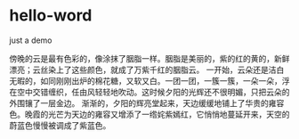 # hello-word
just a demo

傍晚的云是最有色彩的，像涂抹了胭脂一样。胭脂是美丽的，紫的红的黄的，新鲜漂亮；云丝染上了这些颜色，就成了万紫千红的胭脂云。
一开始，云朵还是洁白无暇的，如同刚刚出炉的棉花糖，又软又白。一团一团，一簇一簇，一朵一朵，浮在空中交错缠织，任由风轻轻地吹动。这时候夕阳的光辉还不很明媚，只把云朵的外围镶了一层金边。
渐渐的，夕阳的辉亮堂起来，天边缓缓地铺上了华贵的雍容色。晚霞的光芒为天边的雍容又增添了一绺姹紫嫣红，它悄悄地蔓延开来，天空的蔚蓝色慢慢被调成了紫蓝色。
